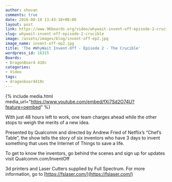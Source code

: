 ```yaml
---
author: shovan
comments: true
date: 2016-08-10 13:43:18+00:00
layout: post
link: https://www.96boards.org/video/whywait-invent-off-episode-2-crucible/
slug: whywait-invent-off-episode-2-crucible
image: /assets/images/blog/invent-off-ep2.jpg
image_name: invent-off-ep2.jpg
title: 'The #WhyWait Invent-Off - Episode 2 - The Crucible'
wordpress_id: 16315
Boards:
- DragonBoard 410c
categories:
- Video
tags:
- dragonboard410c
---
```

{% include media.html media_url="https://www.youtube.com/embed/fXi7Sd2O74U?feature=oembed" %}

With just 48 hours left to work, one team charges ahead while the other stops to weigh the merits of a new idea.

Presented by Qualcomm and directed by Andrew Fried of Netflix’s “Chef’s Table”, the show tells the story of six inventors who have 3 days to invent something that uses the Internet of Things to save a life.

To get to know the inventors, go behind the scenes and sign up for updates visit Qualcomm.com/InventOff

3d printers and Laser Cutters supplied by Full Spectrum. For more information, go to [https://fslaser.com/](https://fslaser.com/)
